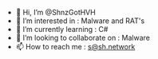 - 👋 Hi, I’m @ShnzGotHVH
- 👀 I’m interested in : Malware and RAT's
- 🌱 I’m currently learning : C#
- 💞️ I’m looking to collaborate on : Malware
- 📫 How to reach me : s@sh.network

